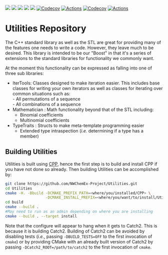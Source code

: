 ![](https://github.com/NWChemEx-Project/Utilities/workflows/C_C++_CI/badge.svg)
![](https://github.com/NWChemEx-Project/Utilities/workflows/C_C++_CI/badge.svg?event=pull_request)
![](https://github.com/:owner/:repo/workflows/C_C++_CI/badge.svg)
![](https://github.com/:owner/:repo/workflows/C_C++_CI/badge.svg?event=pull_request)
![](https://codecov.io/gh/NWChemEx-Project/Utilities/branch/master/graph/badge.svg)
[![Codecov](https://codecov.io/gh/:owner/:repo/branch/:branch/graph/badge.svg)](https://codecov.io/gh/:owner/:repo)
[![Actions](https://github.com/:owner/:repo/workflows/C_C++_CI/badge.svg)](https://github.com/:owner/:repo)
[![Codecov](https://codecov.io/gh/hjjvandam/Utilities/branch/github-actions/graph/badge.svg)](https://codecov.io/gh/hjjvandam/Utilities)
[![Actions](https://github.com/hjjvandam/Utilities/workflows/C_C++_CI/badge.svg)](https://github.com/hjjvandam/Utilities)

Utilities Repository
======================

The C++ standard library as well as the STL are great for providing many of the
features one needs to write a code.  However, they leave much to be desired.
This library is intended to be our "Boost" in that it's a series of 
extensions to the standard libraries for functionality we commonly want.

At the moment this functionality can be expressed as falling into one of three
sub libraries:

- IterTools: Classes designed to make iteration easier.  This includes base
             classes for writing your own iterators as well as classes for
             iterating over common situations such as:  
             - All permutations of a sequence  
             - All combinations of a sequence       
- Mathematician : Math functionality beyond that of the STL including:  
  - Binomial coefficients
  - Multinomial coefficients
- TypeTraits : Structs to make meta-template programming easier
  - Extended type intraspection (*i.e.* determining if a type has a member)

Building Utilities
--------------------

Utilities is built using [CPP](https://github.com/CMakePackagingProject/CMakePackagingProject.git),
hence the first step is to build and install CPP if you have not done so
already. Then building Utilities can be accomplished by:

```bash
git clone https://github.com/NWChemEx-Project/Utilities.git
cd Utilities
cmake -H. -Bbuild -DCMAKE_PREFIX_PATH=<where/you/installed/CPP> \
                  -DCMAKE_INSTALL_PREFIX=<where/you/want/to/install/Utilities>
cd build
cmake --build .
#May need to run as an admin depending on where you are installing
cmake --build . --target install                  
```

Note that the configure will appear to hang when it gets to Catch2. 
This is because it is building Catch2. Building of Catch2 can be 
avoided by disabling tests (*i.e.*, passing `-DBUILD_TESTS=OFF` to the first
invocation of `cmake`) or by providing CMake with an already built version of
Catch2 by passing `-DCatch2_ROOT=/path/to/catch2` to the first invocation of 
`cmake`.
